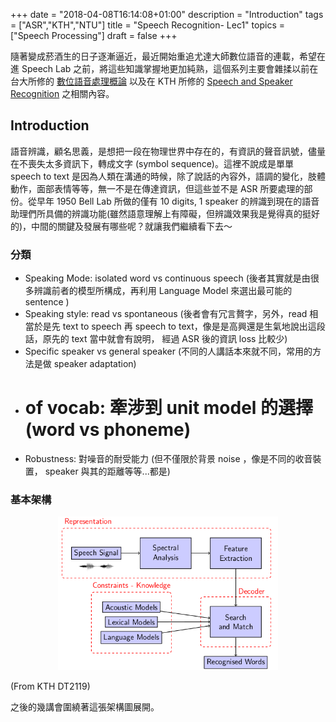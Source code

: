 +++
date =  "2018-04-08T16:14:08+01:00"
description = "Introduction"
tags = ["ASR","KTH","NTU"]
title =  "Speech Recognition- Lec1"
topics = ["Speech Processing"]
draft = false
+++

隨著變成菸酒生的日子逐漸逼近，最近開始重追尤達大師數位語音的連載，希望在進 Speech Lab 之前，將這些知識掌握地更加純熟，這個系列主要會雜揉以前在台大所修的 [數位語音處理概論](http://speech.ee.ntu.edu.tw/DSP2017Autumn/) 以及在 KTH 所修的 [Speech and Speaker Recognition](https://www.kth.se/social/course/DT2119/) 之相關內容。

<!--more-->

## Introduction

語音辨識，顧名思義，是想把一段在物理世界中存在的，有資訊的聲音訊號，儘量在不喪失太多資訊下，轉成文字 (symbol sequence)。這裡不說成是單單 speech to text 是因為人類在溝通的時候，除了說話的內容外，語調的變化，肢體動作，面部表情等等，無一不是在傳達資訊，但這些並不是 ASR 所要處理的部份。從早年 1950 Bell Lab 所做的僅有 10 digits, 1 speaker 的辨識到現在的語音助理們所具備的辨識功能(雖然語意理解上有障礙，但辨識效果我是覺得真的挺好的)，中間的關鍵及發展有哪些呢？就讓我們繼續看下去～

### 分類

* Speaking Mode: isolated word vs continuous speech (後者其實就是由很多辨識前者的模型所構成，再利用 Language Model 來選出最可能的 sentence )
* Speaking style: read vs spontaneous (後者會有冗言贅字，另外，read 相當於是先 text to speech 再 speech to text，像是是高興還是生氣地說出這段話，原先的 text 當中就會有說明， 經過 ASR 後的資訊 loss 比較少)
* Specific speaker vs general speaker (不同的人講話本來就不同，常用的方法是做
  speaker adaptation)
* # of vocab: 牽涉到 unit model 的選擇 (word vs phoneme)
* Robustness: 對噪音的耐受能力 (但不僅限於背景 noise ，像是不同的收音裝置， speaker  與其的距離等等...都是)

### 基本架構

<center><img src="/img/post/speech-structure.png" width="70%" style="border-radius: 0%;"></center>

(From KTH DT2119)

之後的幾講會圍繞著這張架構圖展開。

